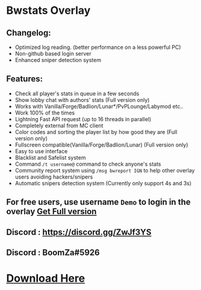 # Bwstats Overlay

## Changelog:
- Optimized log reading. (better performance on a less powerful PC)
- Non-github based login server
- Enhanced sniper detection system

## Features:
- Check all player's stats in queue in a few seconds
- Show lobby chat with authors' stats (Full version only)
- Works with Vanilla/Forge/Badlion/Lunar*/PvPLounge/Labymod etc..
- Work 100% of the times
- Lightning Fast API request (up to 16 threads in parallel)
- Completely external from MC client
- Color codes and sorting the player list by how good they are (Full version only)
- Fullscreen compatible(Vanilla/Forge/Badlion/Lunar) (Full version only)
- Easy to use interface
- Blacklist and Safelist system
- Command `/t username@` command to check anyone's stats
- Community report system using `/msg bwreport IGN` to help other overlay users avoiding hackers/snipers
- Automatic snipers detection system (Currently only support 4s and 3s)

## **For free users, use username `Demo` to login in the overlay** [Get Full version](https://bwstatsoverlay.selly.store/)
##  Discord : https://discord.gg/ZwJf3YS
##  Discord : BoomZa#5926
# [Download Here](https://github.com/Boom22545/overlay/releases)
